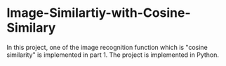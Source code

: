 # Image-Similartiy-with-Cosine-Similary
In this project, one of the image recognition function which is "cosine similarity" is implemented in part 1. The project is implemented in Python.
